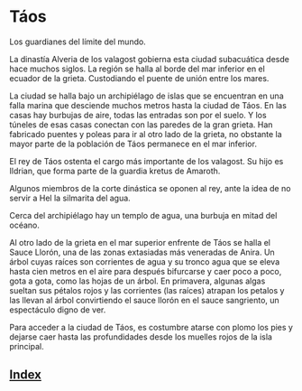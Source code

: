 # Táos

Los guardianes del límite del mundo.

La dinastía Alveria de los valagost gobierna esta ciudad subacuática desde hace muchos siglos. La región se halla al borde del mar inferior en el ecuador de la grieta. Custodiando el puente de unión entre los mares.

La ciudad se halla bajo un archipiélago de islas que se encuentran en una falla marina que desciende muchos metros hasta la ciudad de Táos. En las casas hay burbujas de aire, todas las entradas son por el suelo. Y los túneles de esas casas conectan con las paredes de la gran grieta. Han fabricado puentes y poleas para ir al otro lado de la grieta, no obstante la mayor parte de la población de Táos permanece en el mar inferior.

El rey de Táos ostenta el cargo más importante de los valagost. Su hijo es Ildrian, que forma parte de la guardia kretus de Amaroth.

Algunos miembros de la corte dinástica se oponen al rey, ante la idea de no servir a Hel la silmarita del agua.

Cerca del archipiélago hay un templo de agua, una burbuja en mitad del océano.

Al otro lado de la grieta en el mar superior enfrente de Táos se halla el Sauce Llorón, una de las zonas extasiadas más veneradas de Anira. Un árbol cuyas raíces son corrientes de agua y su tronco agua que se eleva hasta cien metros en el aire para después bifurcarse y caer poco a poco, gota a gota, como las hojas de un árbol. En primavera, algunas algas sueltan sus pétalos rojos y las corrientes (las raíces) atrapan los petalos y las llevan al árbol convirtiendo el sauce llorón en el sauce sangriento, un espectáculo digno de ver.

Para acceder a la ciudad de Táos, es costumbre atarse con plomo los pies y dejarse caer hasta las profundidades desde los muelles rojos de la isla principal.

## [Index](../index.md)